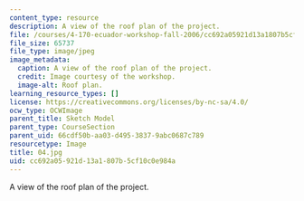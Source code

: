 ```yaml
---
content_type: resource
description: A view of the roof plan of the project.
file: /courses/4-170-ecuador-workshop-fall-2006/cc692a05921d13a1807b5cf10c0e984a_04.jpg
file_size: 65737
file_type: image/jpeg
image_metadata:
  caption: A view of the roof plan of the project.
  credit: Image courtesy of the workshop.
  image-alt: Roof plan.
learning_resource_types: []
license: https://creativecommons.org/licenses/by-nc-sa/4.0/
ocw_type: OCWImage
parent_title: Sketch Model
parent_type: CourseSection
parent_uid: 66cdf50b-aa03-d495-3837-9abc0687c789
resourcetype: Image
title: 04.jpg
uid: cc692a05-921d-13a1-807b-5cf10c0e984a
---
```

A view of the roof plan of the project.
